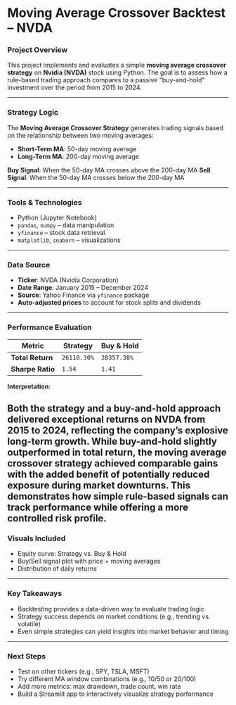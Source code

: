 
# Moving Average Crossover Backtest – NVDA

### Project Overview

This project implements and evaluates a simple **moving average crossover strategy** on **Nvidia (NVDA)** stock using Python. The goal is to assess how a rule-based trading approach compares to a passive "buy-and-hold" investment over the period from 2015 to 2024.

---

### Strategy Logic

The **Moving Average Crossover Strategy** generates trading signals based on the relationship between two moving averages:

* **Short-Term MA**: 50-day moving average
* **Long-Term MA**: 200-day moving average

**Buy Signal**: When the 50-day MA crosses above the 200-day MA
**Sell Signal**: When the 50-day MA crosses below the 200-day MA

---

### Tools & Technologies

* Python (Jupyter Notebook)
* `pandas`, `numpy` – data manipulation
* `yfinance` – stock data retrieval
* `matplotlib`, `seaborn` – visualizations

---

### Data Source

* **Ticker**: NVDA (Nvidia Corporation)
* **Date Range**: January 2015 – December 2024
* **Source**: Yahoo Finance via `yfinance` package
* **Auto-adjusted prices** to account for stock splits and dividends

---

### Performance Evaluation

| Metric           | Strategy | Buy & Hold |
| ---------------- | -------- | ---------- |
| **Total Return** | `26110.30%` | `28357.38%`   |
| **Sharpe Ratio** | `1.54`  | `1.41`    |


**Interpretation**:

Both the strategy and a buy-and-hold approach delivered exceptional returns on NVDA from 2015 to 2024, reflecting the company’s explosive long-term growth. While buy-and-hold slightly outperformed in total return, the moving average crossover strategy achieved comparable gains with the added benefit of potentially reduced exposure during market downturns. This demonstrates how simple rule-based signals can track performance while offering a more controlled risk profile.
---

### Visuals Included

* Equity curve: Strategy vs. Buy & Hold
* Buy/Sell signal plot with price + moving averages
* Distribution of daily returns

---

### Key Takeaways

* Backtesting provides a data-driven way to evaluate trading logic
* Strategy success depends on market conditions (e.g., trending vs. volatile)
* Even simple strategies can yield insights into market behavior and timing

---

### Next Steps

* Test on other tickers (e.g., SPY, TSLA, MSFT)
* Try different MA window combinations (e.g., 10/50 or 20/100)
* Add more metrics: max drawdown, trade count, win rate
* Build a Streamlit app to interactively visualize strategy performance